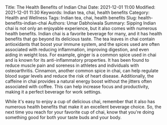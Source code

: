 Title: The Health Benefits of Indian Chai
Date: 2021-12-01 11:00
Modified: 2021-12-01 11:30
Keywords: Indian tea, chai, health benefits
Category: Health and Wellness
Tags: Indian tea, chai, health benefits
Slug: health-benefits-indian-chai
Authors: Umar Dabhoiwala
Summary: Sipping Indian chai is not only an enjoyable experience, but it also comes with numerous health benefits.
Indian chai is a favorite beverage for many, and it has health benefits that go beyond its delicious taste. The tea leaves in chai contain antioxidants that boost your immune system, and the spices used are often associated with reducing inflammation, improving digestion, and even aiding in weight loss.
For example, ginger is a common spice used in chai and is known for its anti-inflammatory properties. It has been found to reduce muscle pain and soreness in athletes and individuals with osteoarthritis. Cinnamon, another common spice in chai, can help regulate blood sugar levels and reduce the risk of heart disease.
Additionally, the caffeine in chai provides a natural energy boost without the jitters often associated with coffee. This can help increase focus and productivity, making it a perfect beverage for work settings.

While it's easy to enjoy a cup of delicious chai, remember that it also has numerous health benefits that make it an excellent beverage choice. So, the next time you reach for your favorite cup of chai, know that you're doing something good for both your taste buds and your body.
